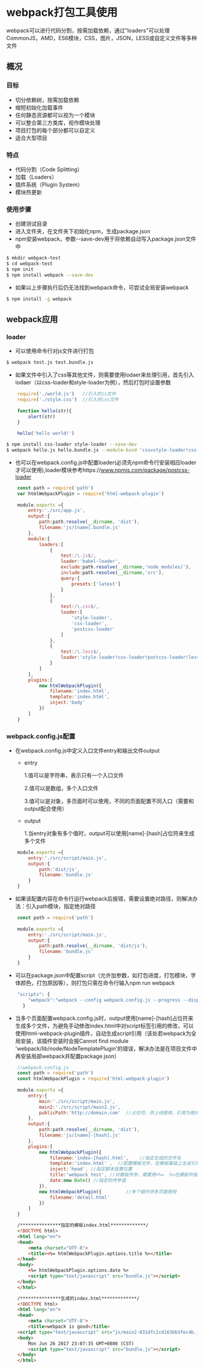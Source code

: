 # webpack打包工具使用
webpack可以进行代码分割，按需加载依赖，通过"loaders"可以处理CommonJS，AMD，ES6模块，CSS，图片，JSON，LESS或自定义文件等多种文件
## 概况
### 目标
- 切分依赖树，按需加载依赖
- 缩短初始化加载事件
- 任何静态资源都可以视为一个模块
- 可以整合第三方类库，视作模块处理
- 项目打包的每个部分都可以自定义
- 适合大型项目
### 特点
- 代码分割（Code Splitting）
- 加载（Loaders）
- 插件系统（Plugin System）
- 模块热更新
### 使用步骤
- 创建测试目录
- 进入文件夹，在文件夹下初始化npm，生成package.json
- npm安装webpack，参数--save-dev用于将依赖自动写入package.json文件中


``` bash
$ mkdir webpack-test
$ cd webpack-test
$ npm init
$ npm install webpack --save-dev
```
- 如果以上步骤执行后仍无法找到webpack命令，可尝试全局安装webpack

``` bash
$ npm install -g webpack
```
## webpack应用
### loader
- 可以使用命令行对js文件进行打包
``` bash
$ webpack test.js test.bundle.js
```
- 如果文件中引入了css等其他文件，则需要使用lodaer来处理引用，首先引入lodaer（以css-loader和style-loader为例），然后打包时设置参数

```javascript
    require('./world.js')   //引入的js文件
    require('./style.css')  //引入的css文件
        
    function hello(str){
        alert(str)
    }
        
    hello('hello world!')
```
``` bash
$ npm install css-loader style-loader --save-dev
$ webpack hello.js hello.bundle.js --module-bind 'css=style-loader!css-loader'
```
- 也可以在webpack.config.js中配置loader(必须先npm命令行安装相应loader才可以使用),loader模块参考https://www.npmjs.com/package/postcss-loader

```javascript
    const path = require('path')
    var htmlWebpackPlugin = require('html-webpack-plugin')
    
    module.exports ={
        entry:'./src/app.js',
        output:{
            path:path.resolve(__dirname, 'dist'),
            filename:'js/[name].bundle.js'
        },
        module:{
            loaders:[
                {
                    test:/\.js$/,
                    loader:'babel-loader',
                    exclude:path.resolve(__dirname,'node_modules/'),
                    include:path.resolve(__dirname,'src'),
                    query:{
                        presets:['latest']
                    }
                },
                {
                    test:/\.css$/,
                    loader:[
                        'style-loader',
                        'css-loader',
                        'postcss-loader'
                    ]
                },
                {
                    test:/\.less$/,
                    loader:'style-loader!css-loader!postcss-loader!less-loader'
                }
            ]
        },
        plugins:[
            new htmlWebpackPlugin({
                filename:'index.html',
                template:'index.html',
                inject:'body'
            })
        ]
    }
```


### webpack.config.js配置
- 在webpack.config.js中定义入口文件entry和输出文件output
    * entry
    
        1.值可以是字符串，表示只有一个入口文件
        
        2.值可以是数组，多个入口文件
        
        3.值可以是对象，多页面时可以使用，不同的页面配置不同入口（需要和output配合使用）
        
    * output
    
        1.当entry对象有多个值时，output可以使用[name]-[hash]占位符来生成多个文件
        
```javascript
    module.exports ={
        entry:'./src/script/main.js',
        output:{
            path:'dist/js',
            filename:'bundle.js'
        }
    }
```    
- 如果该配置内容在命令行运行webpack后报错，需要设置绝对路径，则解决办法：引入path模块，指定绝对路径

```javascript
    const path = require('path')
    
    module.exports ={
        entry:'./src/script/main.js',
        output:{
            path:path.resolve(__dirname, 'dist/js'),
            filename:'bundle.js'
        }
    }
```
- 可以在package.json中配置script（允许加参数，如打包进度，打包模块，字体颜色，打包原因等），则打包只需在命令行输入npm run webpack

```javascript
    "scripts": {
        "webpack":"webpack --config webpack.config.js --progress --display-modules --colors --display-reasons"
      }
 ```     
- 当多个页面配置webpack.config.js时，output使用[name]-[hash]占位符来生成多个文件，为避免手动修改index.html中对script标签引用的修改，可以使用html-webpack-plugin插件，自动生成script引用（该处若webpack为全局安装，该插件安装时会报Cannot find module 'webpack/lib/node/NodeTemplatePlugin'的错误，解决办法是在项目文件中再安装局部webpack并配置package.json）


```javascript
    //webpack.config.js
    const path = require('path')
    const htmlWebpackPlugin = require('html-webpack-plugin')
    
    module.exports ={
        entry:{
            main:'./src/script/main.js',
            main2:'./src/script/main2.js',
            publicPath:'http://domain.com'  //占位符，供上线使用，引用为绝对路径
        },
        output:{
            path:path.resolve(__dirname, 'dist'),
            filename:'js/[name]-[hash].js'
        },
        plugins:[
            new htmlWebpackPlugin({
                filename:'index-[hash].html',    //指定生成的文件名
                template:'index.html' ,  //配置模板文件，在模板基础上生成引用
                inject:'head', //指定脚本放置位置
                title:'webpack test', //对模板传参，需要用<%=  %>在模板中指定
                date:new Date() //指定的传参值
            }),
            new htmlWebpackPlugin({         //多个插件供多页面使用
                filename:'detail.html'  
            })
        ]
    }
```
```html
    /***************指定的模板index.html*************/
    <!DOCTYPE html>
    <html lang="en">
    <head>
        <meta charset="UTF-8">
        <title><%= htmlWebpackPlugin.options.title %></title>
    </head>
    <body>
        <%= htmlWebpackPlugin.options.date %>
        <script type="text/javascript" src="bundle.js"></script>
    </body>
    </html>

    /***************生成的index.html*************/
    <!DOCTYPE html>
    <html lang="en">
    <head>
        <meta charset="UTF-8">
        <title>webpack is good</title>
    <script type="text/javascript" src="js/main2-831dfc2cd163bb3fec4b.js"></script><script type="text/javascript" src="js/main-831dfc2cd163bb3fec4b.js"></script></head>
    <body>
        Mon Jun 26 2017 23:07:35 GMT+0800 (CST)
        <script type="text/javascript" src="bundle.js"></script>
    </body>
    </html>
```    
